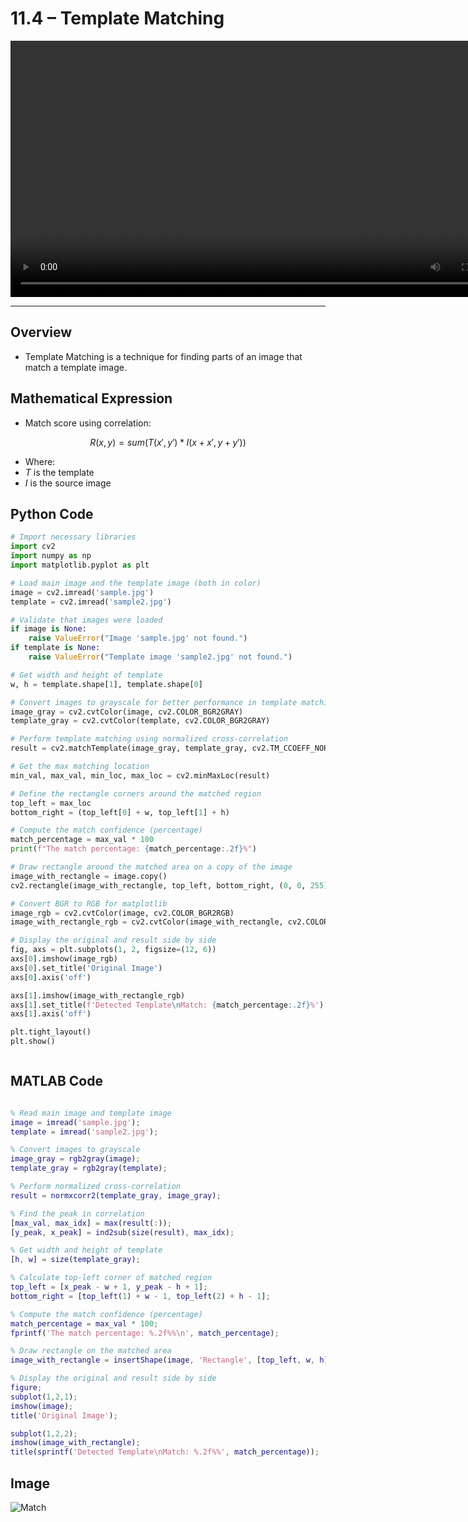 
# 11.4 – Template Matching


<video width="800" height="410" controls>
    <source src="photows/templatematching.mp4" type="video/mp4">
    Your browser does not support the video tag.
  </video>

---

##  Overview

- Template Matching is a technique for finding parts of an image that match a template image.



##  Mathematical Expression

- Match score using correlation:

$$
R(x, y) = sum( T(x', y') * I(x+x', y+y') )
$$

- Where:
- $T$ is the template  
- $I$ is the source image




##  Python Code 

```python
# Import necessary libraries
import cv2
import numpy as np
import matplotlib.pyplot as plt

# Load main image and the template image (both in color)
image = cv2.imread('sample.jpg')
template = cv2.imread('sample2.jpg')

# Validate that images were loaded
if image is None:
    raise ValueError("Image 'sample.jpg' not found.")
if template is None:
    raise ValueError("Template image 'sample2.jpg' not found.")

# Get width and height of template
w, h = template.shape[1], template.shape[0]

# Convert images to grayscale for better performance in template matching
image_gray = cv2.cvtColor(image, cv2.COLOR_BGR2GRAY)
template_gray = cv2.cvtColor(template, cv2.COLOR_BGR2GRAY)

# Perform template matching using normalized cross-correlation
result = cv2.matchTemplate(image_gray, template_gray, cv2.TM_CCOEFF_NORMED)

# Get the max matching location
min_val, max_val, min_loc, max_loc = cv2.minMaxLoc(result)

# Define the rectangle corners around the matched region
top_left = max_loc
bottom_right = (top_left[0] + w, top_left[1] + h)

# Compute the match confidence (percentage)
match_percentage = max_val * 100
print(f"The match percentage: {match_percentage:.2f}%")

# Draw rectangle around the matched area on a copy of the image
image_with_rectangle = image.copy()
cv2.rectangle(image_with_rectangle, top_left, bottom_right, (0, 0, 255), 2)

# Convert BGR to RGB for matplotlib
image_rgb = cv2.cvtColor(image, cv2.COLOR_BGR2RGB)
image_with_rectangle_rgb = cv2.cvtColor(image_with_rectangle, cv2.COLOR_BGR2RGB)

# Display the original and result side by side
fig, axs = plt.subplots(1, 2, figsize=(12, 6))
axs[0].imshow(image_rgb)
axs[0].set_title('Original Image')
axs[0].axis('off')

axs[1].imshow(image_with_rectangle_rgb)
axs[1].set_title(f'Detected Template\nMatch: {match_percentage:.2f}%')
axs[1].axis('off')

plt.tight_layout()
plt.show()



```

##  MATLAB Code 

```matlab

% Read main image and template image
image = imread('sample.jpg');
template = imread('sample2.jpg');

% Convert images to grayscale
image_gray = rgb2gray(image);
template_gray = rgb2gray(template);

% Perform normalized cross-correlation
result = normxcorr2(template_gray, image_gray);

% Find the peak in correlation
[max_val, max_idx] = max(result(:));
[y_peak, x_peak] = ind2sub(size(result), max_idx);

% Get width and height of template
[h, w] = size(template_gray);

% Calculate top-left corner of matched region
top_left = [x_peak - w + 1, y_peak - h + 1];
bottom_right = [top_left(1) + w - 1, top_left(2) + h - 1];

% Compute the match confidence (percentage)
match_percentage = max_val * 100;
fprintf('The match percentage: %.2f%%\n', match_percentage);

% Draw rectangle on the matched area
image_with_rectangle = insertShape(image, 'Rectangle', [top_left, w, h], 'Color', 'red', 'LineWidth', 2);

% Display the original and result side by side
figure;
subplot(1,2,1);
imshow(image);
title('Original Image');

subplot(1,2,2);
imshow(image_with_rectangle);
title(sprintf('Detected Template\nMatch: %.2f%%', match_percentage));

```

##  Image 


![Match](photows/Template99Matching.png)


